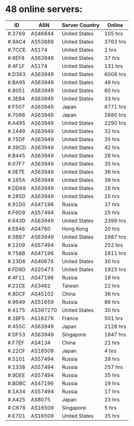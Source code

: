 # 48 online servers:

| ID | ASN | Server Country | Online |
| ------ | ------ | ------ | ------ |
| #.3769 | AS46844 | United States | 105 hrs |
| #.9AC4 | AS53889 | United States | 3763 hrs |
| #.7CCE | AS174 | United States | 2 hrs |
| #.6EF8 | AS63949 | United States | 37 hrs |
| #.4F1F | AS174 | United States | 131 hrs |
| #.D363 | AS63949 | United States | 6008 hrs |
| #.BA95 | AS63949 | United States | 48 hrs |
| #.8051 | AS63949 | United States | 60 hrs |
| #.3EB4 | AS63949 | United States | 33 hrs |
| #.F507 | AS63949 | Japan | 6771 hrs |
| #.7066 | AS63949 | Japan | 2680 hrs |
| #.A495 | AS63949 | United States | 2290 hrs |
| #.1449 | AS63949 | United States | 32 hrs |
| #.75DF | AS63949 | United States | 35 hrs |
| #.39CD | AS63949 | United States | 42 hrs |
| #.B445 | AS63949 | United States | 26 hrs |
| #.07F7 | AS63949 | United States | 35 hrs |
| #.0E7E | AS63949 | United States | 36 hrs |
| #.165A | AS63949 | United States | 39 hrs |
| #.DDA9 | AS63949 | United States | 16 hrs |
| #.285D | AS63949 | United States | 15 hrs |
| #.91D0 | AS47196 | Russia | 37 hrs |
| #.F6D9 | AS57494 | Russia | 25 hrs |
| #.643D | AS63949 | United States | 2399 hrs |
| #.E846 | AS4760 | Hong Kong | 20 hrs |
| #.5B97 | AS63949 | United States | 1987 hrs |
| #.1209 | AS57494 | Russia | 252 hrs |
| #.758B | AS47196 | Russia | 1811 hrs |
| #.13D6 | AS40676 | United States | 30 hrs |
| #.FD9D | AS20473 | United States | 1923 hrs |
| #.4F11 | AS47196 | Russia | 18 hrs |
| #.21CE | AS3462 | Taiwan | 22 hrs |
| #.8DCF | AS45102 | China | 36 hrs |
| #.9649 | AS51659 | Russia | 86 hrs |
| #.4175 | AS397270 | United States | 30 hrs |
| #.1BF5 | AS16276 | France | 501 hrs |
| #.455C | AS63949 | Japan | 2128 hrs |
| #.DF53 | AS63949 | Singapore | 1847 hrs |
| #.F7EF | AS4134 | China | 21 hrs |
| #.22CF | AS16509 | Japan | 4 hrs |
| #.5101 | AS57494 | Russia | 28 hrs |
| #.1338 | AS57494 | Russia | 257 hrs |
| #.9DEE | AS57494 | Russia | 35 hrs |
| #.BDBC | AS47196 | Russia | 19 hrs |
| #.1A34 | AS57494 | Russia | 17 hrs |
| #.A425 | AS8075 | Japan | 23 hrs |
| #.C678 | AS16509 | Singapore | 5 hrs |
| #.E7D1 | AS16509 | United States | 35 hrs |

